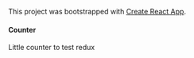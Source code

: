 This project was bootstrapped with [Create React App](https://github.com/facebook/create-react-app).

#### Counter

Little counter to test redux